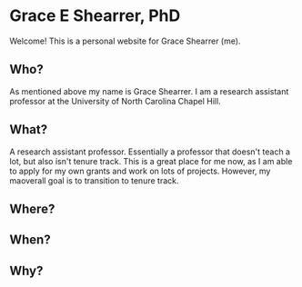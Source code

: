 # Grace E Shearrer, PhD
Welcome! This is a personal website for Grace Shearrer (me). 

## Who?
As mentioned above my name is Grace Shearrer. I am a research assistant professor at the University of North Carolina Chapel Hill. 

## What?
A research assistant professor. Essentially a professor that doesn't teach a lot, but also isn't tenure track. This is a great place for me now, as I am able to apply for my own grants and work on lots of projects. However, my maoverall goal is to transition to tenure track. 

## Where?

## When?

## Why?
<!--stackedit_data:
eyJoaXN0b3J5IjpbLTcwNTMxODc5MV19
-->